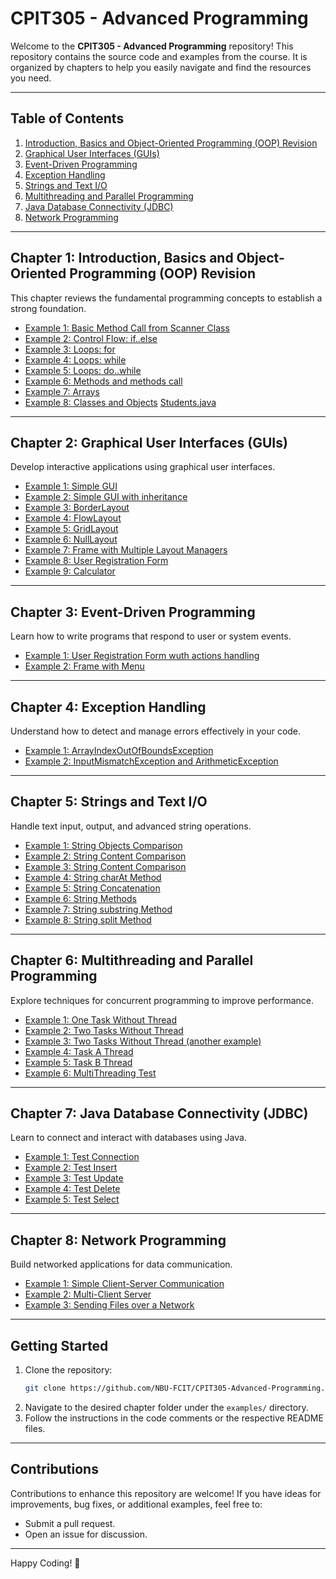 # CPIT305 - Advanced Programming

Welcome to the **CPIT305 - Advanced Programming** repository! This repository contains the source code and examples from the course. It is organized by chapters to help you easily navigate and find the resources you need.

---

## Table of Contents

1. [Introduction, Basics and Object-Oriented Programming (OOP) Revision](#chapter-1-introduction-basics-and-object-oriented-programming-oop-revision)
3. [Graphical User Interfaces (GUIs)](#chapter-2-graphical-user-interfaces-guis)
4. [Event-Driven Programming](#chapter-3-event-driven-programming)
5. [Exception Handling](#chapter-4-exception-handling)
6. [Strings and Text I/O](#chapter-5-strings-and-text-io)
7. [Multithreading and Parallel Programming](#chapter-6-multithreading-and-parallel-programming)
8. [Java Database Connectivity (JDBC)](#chapter-7-java-database-connectivity-jdbc)
9. [Network Programming](#chapter-8-network-programming)

---

## Chapter 1: Introduction, Basics and Object-Oriented Programming (OOP) Revision 
This chapter reviews the fundamental programming concepts to establish a strong foundation.
- [Example 1: Basic Method Call from Scanner Class](CodeExamples/src/cpit305/chapter1/Example01.java)
- [Example 2: Control Flow: if..else](CodeExamples/src/cpit305/chapter1/Example02.java)
- [Example 3: Loops: for](CodeExamples/src/cpit305/chapter1/ForLoopExample.java)
- [Example 4: Loops: while](CodeExamples/src/cpit305/chapter1/WhileLoopExample.java)
- [Example 5: Loops: do..while](CodeExamples/src/cpit305/chapter1/DoWhileLoopExample.java)
- [Example 6: Methods and methods call](CodeExamples/src/cpit305/chapter1/Example04.java)
- [Example 7: Arrays](CodeExamples/src/cpit305/chapter1/Example05.java)
- [Example 8: Classes and Objects](CodeExamples/src/cpit305/chapter1/Example06.java) [Students.java](CodeExamples/src/cpit305/chapter1/Student.java)

---

## Chapter 2: Graphical User Interfaces (GUIs)
Develop interactive applications using graphical user interfaces.
- [Example 1: Simple GUI](CodeExamples/src/cpit305/chapter2/FirstFrame.java)
- [Example 2: Simple GUI with inheritance](CodeExamples/src/cpit305/chapter2/MyFrame.java)
- [Example 3: BorderLayout](CodeExamples/src/cpit305/chapter2/JFrameWithBorderLayout.java)
- [Example 4: FlowLayout](CodeExamples/src/cpit305/chapter2/JFrameWithFlowLayout.java)
- [Example 5: GridLayout](CodeExamples/src/cpit305/chapter2/JFrameWithGridLayout.java)
- [Example 6: NullLayout](CodeExamples/src/cpit305/chapter2/JFrameWithNullLayout.java)
- [Example 7: Frame with Multiple Layout Managers](CodeExamples/src/cpit305/chapter2/MultipleLayoutManagersExample.java)
- [Example 8: User Registration Form](CodeExamples/src/cpit305/chapter2/UserRegistrationForm.java)
- [Example 9: Calculator](CodeExamples/src/cpit305/chapter2/Calculator.java)

---

## Chapter 3: Event-Driven Programming
Learn how to write programs that respond to user or system events.
- [Example 1: User Registration Form wuth actions handling](CodeExamples/src/cpit305/chapter3/UserRegistrationForm.java)
- [Example 2: Frame with Menu](CodeExamples/src/cpit305/chapter3/FrameWithMenu.java)

---

## Chapter 4: Exception Handling
Understand how to detect and manage errors effectively in your code.
- [Example 1: ArrayIndexOutOfBoundsException](CodeExamples/src/cpit305/chapter4/ArrayIndexOutOfBoundsExceptionExample.java)
- [Example 2: InputMismatchException and ArithmeticException](CodeExamples/src/cpit305/chapter4/InputMismatchExceptionExample.java)

---

## Chapter 5: Strings and Text I/O
Handle text input, output, and advanced string operations.
- [Example 1: String Objects Comparison](CodeExamples/src/cpit305/chapter5/StringObjectsComparison.java)
- [Example 2: String Content Comparison](CodeExamples/src/cpit305/chapter5/StringContentComparison.java)
- [Example 3: String Content Comparison](CodeExamples/src/cpit305/chapter5/StringLength.java)
- [Example 4: String charAt Method](CodeExamples/src/cpit305/chapter5/StringCharAt.java)
- [Example 5: String Concatenation](CodeExamples/src/cpit305/chapter5/StringConcatenation.java)
- [Example 6: String Methods](CodeExamples/src/cpit305/chapter5/StringMethods.java)
- [Example 7: String substring Method](CodeExamples/src/cpit305/chapter5/StringSubstring.java)
- [Example 8: String split Method](CodeExamples/src/cpit305/chapter5/StringSplit.java)

---

## Chapter 6: Multithreading and Parallel Programming
Explore techniques for concurrent programming to improve performance.
- [Example 1: One Task Without Thread](CodeExamples/src/cpit305/chapter6/OneTaskWithoutThread.java)
- [Example 2: Two Tasks Without Thread](CodeExamples/src/cpit305/chapter6/TwoTasksWithoutThread.java)
- [Example 3: Two Tasks Without Thread (another example)](CodeExamples/src/cpit305/chapter6/TwoTasks.java)
- [Example 4: Task A Thread](CodeExamples/src/cpit305/chapter6/TaskAThread.java)
- [Example 5: Task B Thread](CodeExamples/src/cpit305/chapter6/TaskBThread.java)
- [Example 6: MultiThreading Test](CodeExamples/src/cpit305/chapter6/MultiThreadingTest.java)
---

## Chapter 7: Java Database Connectivity (JDBC)
Learn to connect and interact with databases using Java.
- [Example 1: Test Connection](CodeExamples/src/cpit305/chapter7/TestConnection.java)
- [Example 2: Test Insert](CodeExamples/src/cpit305/chapter7/TestInsert.java)
- [Example 3: Test Update](CodeExamples/src/cpit305/chapter7/TestUpdate.java)
- [Example 4: Test Delete](CodeExamples/src/cpit305/chapter7/TestDelete.java)
- [Example 5: Test Select](CodeExamples/src/cpit305/chapter7/TestSelect.java)

---

## Chapter 8: Network Programming
Build networked applications for data communication.
- [Example 1: Simple Client-Server Communication](examples/chapter8/client_server.java)
- [Example 2: Multi-Client Server](examples/chapter8/multi_client_server.java)
- [Example 3: Sending Files over a Network](examples/chapter8/file_transfer.java)

---

## Getting Started

1. Clone the repository:
   ```bash
   git clone https://github.com/NBU-FCIT/CPIT305-Advanced-Programming.git
   ```
2. Navigate to the desired chapter folder under the `examples/` directory.
3. Follow the instructions in the code comments or the respective README files.

---

## Contributions

Contributions to enhance this repository are welcome! If you have ideas for improvements, bug fixes, or additional examples, feel free to:
- Submit a pull request.
- Open an issue for discussion.

---

Happy Coding! 🚀

